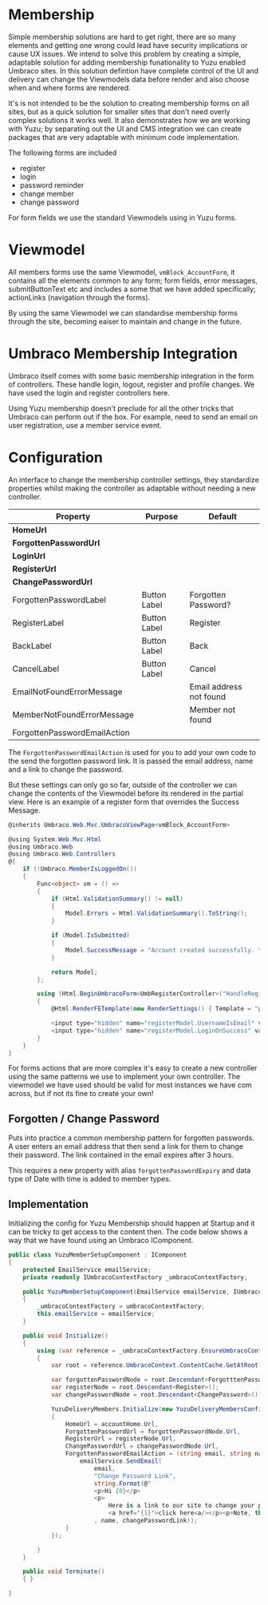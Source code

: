 # Membership

Simple membership solutions are hard to get right, there are so many elements and getting one wrong could lead have security implications or cause UX issues. We intend to solve this problem by creating a simple, adaptable solution for adding membership funationality to Yuzu enabled Umbraco sites. In this solution defintion have complete control of the UI and delivery can change the Viewmodels data before render and also choose when and where forms are rendered.

It's is not intended to be the solution to creating membership forms on all sites, but as a quick solution for smaller sites that don't need overly complex solutions it works well. It also demonstrates how we are working with Yuzu; by separating out the UI and CMS integration we can create packages that are very adaptable with minimum code implementation.

The following forms are included

- register
- login
- password reminder
- change member
- change password

For form fields we use the standard Viewmodels using in Yuzu forms. 

# Viewmodel

All members forms use the same Viewmodel, `vmBlock_AccountForm`, it contains all the elements common to any form; form fields, error messages, submitButtonText etc and includes a some that we have added specifically; actionLinks (navigation through the forms). 

By using the same Viewmodel we can standardise membership forms through the site, becoming eaiser to maintain and change in the future.

# Umbraco Membership Integration

Umbraco itself comes with some basic membership integration in the form of controllers. These handle login, logout, register and profile changes. We have used the login and register controllers here. 

Using Yuzu membership doesn't preclude for all the other tricks that Umbraco can perform out if the box. For example, need to send an email on user registration, use a member service event.

# Configuration

An interface to change the membership controller settings, they standardize properties whilst making the controller as adaptable without needing a new controller. 

| Property    			    	| Purpose 			        |Default 			        |
| ----------------------------- | --------------------------|---------------------------|
| **HomeUrl**		            |                           |                           |
| **ForgottenPasswordUrl**      |                           |                           |
| **LoginUrl**		            |                           |                           |
| **RegisterUrl**		        |                           |                           |
| **ChangePasswordUrl**		    |                           |                           |
| ForgottenPasswordLabel        | Button Label              | Forgotten Password?       |
| RegisterLabel                 | Button Label              | Register                  |
| BackLabel                     | Button Label              | Back                      |
| CancelLabel                   | Button Label              | Cancel                    |
| EmailNotFoundErrorMessage     |                           | Email address not found   |
| MemberNotFoundErrorMessage    |                           | Member not found          |
| ForgottenPasswordEmailAction  |                           |                           |

The `ForgottenPasswordEmailAction` is used for you to add your own code to the send the forgotten password link. It is passed the email address, name and a link to change the password.

But these settings can only go so far, outside of the controller we can change the contents of the Viewmodel before its rendered in the partial view. Here is an example of a register form that overrides the Success Message.

```c# 
@inherits Umbraco.Web.Mvc.UmbracoViewPage<vmBlock_AccountForm>

@using System.Web.Mvc.Html
@using Umbraco.Web
@using Umbraco.Web.Controllers  
@{
    if (!Umbraco.MemberIsLoggedOn())
    {
        Func<object> vm = () =>
        {
            if (Html.ValidationSummary() != null)
            {
                Model.Errors = Html.ValidationSummary().ToString();
            }

            if (Model.IsSubmitted)
            {
                Model.SuccessMessage = "Account created successfully. Your request will be reviewed by MRC staff.";
            }

            return Model;
        };

        using (Html.BeginUmbracoForm<UmbRegisterController>("HandleRegisterMember", FormMethod.Post, new Dictionary<string, object>() { { "novalidate", "" } }))
        {
            @Html.RenderFETemplate(new RenderSettings() { Template = "parAccountForm", Data = vm })

            <input type="hidden" name="registerModel.UsernameIsEmail" value="true" />
            <input type="hidden" name="registerModel.LoginOnSuccess" value="false" />
        }
    }
}
```

For forms actions that are more complex it's easy to create a new controller using the same patterns we use to implement your own controller. The viewmodel we have used should be valid for most instances we have com across, but if not its fine to create your own!

## Forgotten / Change Password

Puts into practice a common membership pattern for forgotten passwords. A user enters an email address that then send a link for them to change their password. The link contained in the email expires after 3 hours. 

This requires a new property with alias `forgottenPasswordExpiry` and data type of Date with time is added to member types.

## Implementation

Initializing the config for Yuzu Membership should happen at Startup and it can be tricky to get access to the content then. The code below shows a way that we have found using an Umbraco IComponent.

``` c#
public class YuzuMemberSetupComponent : IComponent
{
    protected EmailService emailService;
    private readonly IUmbracoContextFactory _umbracoContextFactory;

    public YuzuMemberSetupComponent(EmailService emailService, IUmbracoContextFactory umbracoContextFactory)
    {
        _umbracoContextFactory = umbracoContextFactory;
        this.emailService = emailService;
    }

    public void Initialize()
    {
        using (var reference = _umbracoContextFactory.EnsureUmbracoContext())
        {
            var root = reference.UmbracoContext.ContentCache.GetAtRoot().FirstOrDefault();

            var forgottenPasswordNode = root.Descendant<ForgotttenPassword>();
            var registerNode = root.Descendant<Register>();
            var changePasswordNode = root.Descendant<ChangePassword>();

            YuzuDeliveryMembers.Initialize(new YuzuDeliveryMembersConfiguration()
            {
                HomeUrl = accountHome.Url,
                ForgottenPasswordUrl = forgottenPasswordNode.Url,
                RegisterUrl = registerNode.Url,
                ChangePasswordUrl = changePasswordNode.Url,
                ForgottenPasswordEmailAction = (string email, string name, string changePasswordLink) => {
                    emailService.SendEmail(
                        email,
                        "Change Password Link",
                        string.Format(@"
                        <p>Hi {0}</p>
                        <p>
                            Here is a link to our site to change your password 
                            <a href='{1}'>click here<a/></p><p>Note, this link is only valid for 3 hours"
                        , name, changePasswordLink));
                }
            });

        }
    }

    public void Terminate()
    { }

}
```